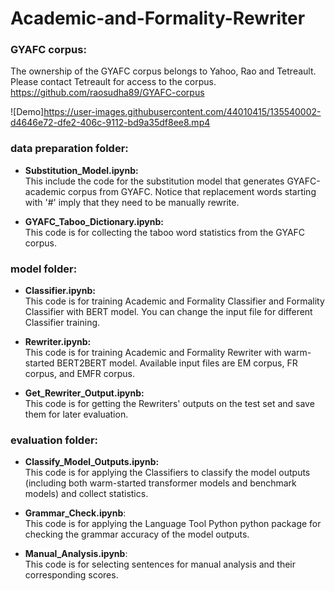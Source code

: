 # Academic-and-Formality-Rewriter
### GYAFC corpus:
The ownership of the GYAFC corpus belongs to Yahoo, Rao and Tetreault. Please contact Tetreault for access to the corpus. 
https://github.com/raosudha89/GYAFC-corpus

![Demo]https://user-images.githubusercontent.com/44010415/135540002-d4646e72-dfe2-406c-9112-bd9a35df8ee8.mp4

### data preparation folder:
* __Substitution_Model.ipynb:__ <br>
This include the code for the substitution model that generates GYAFC-academic corpus from GYAFC. Notice that replacement words starting with '#' imply that they need to be manually rewrite.

* __GYAFC_Taboo_Dictionary.ipynb:__ <br>
This code is for collecting the taboo word statistics from the GYAFC corpus.

### model folder:
* __Classifier.ipynb:__ <br>
This code is for training Academic and Formality Classifier and Formality Classifier with BERT model. You can change the input file for different Classifier training.

* __Rewriter.ipynb:__ <br>
This code is for training Academic and Formality Rewriter with warm-started BERT2BERT model. Available input files are EM corpus, FR corpus, and EMFR corpus.

* __Get_Rewriter_Output.ipynb:__ <br>
This code is for getting the Rewriters' outputs on the test set and save them for later evaluation.

### evaluation folder:
* __Classify_Model_Outputs.ipynb:__ <br>
This code is for applying the Classifiers to classify the model outputs (including both warm-started transformer models and benchmark models) and collect statistics.

* __Grammar_Check.ipynb__: <br>
This code is for applying the Language Tool Python python package for checking the grammar accuracy of the model outputs.

* __Manual_Analysis.ipynb__: <br>
This code is for selecting sentences for manual analysis and their corresponding scores.
